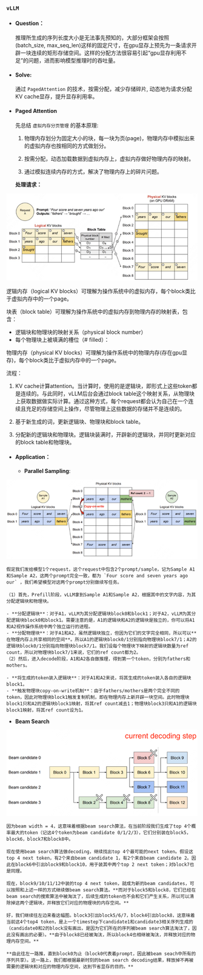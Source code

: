 ### **`vLLM`**

* #### **Question：**

  推理所生成的序列长度大小是无法事先预知的，大部分框架会按照(batch_size, max_seq_len)这样的固定尺寸，在gpu显存上预先为一条请求开辟一块连续的矩形存储空间。这样的分配方法很容易引起“gpu显存利用不足”的问题，进而影响模型推理时的吞吐量。

* #### **Solve:**

  通过 `PagedAttention` 的技术，按需分配，减少存储碎片, 动态地为请求分配KV cache显存，提升显存利用率。

* #### **Paged Attention**

  先总结 `虚拟内存分页管理` 的基本原理:

  1. 物理内存划分为固定大小的块，每一块为页(page)，物理内存中模拟出来的虚拟内存也按相同的方式做划分。

  2. 按需分配，动态加载数据到虚拟内存上，虚拟内存做好物理内存的映射。

  3. 通过模拟连续内存的方式，解决了物理内存上的碎片问题。

  **处理请求：**

  

![image-20240523181558057](./assets/vllm/vllm.png)

  逻辑内存（logical KV blocks）可理解为操作系统中的虚拟内存，每个block类比于虚拟内存中的一个page。

  块表（block table）可理解为操作系统中的虚拟内存到物理内存的映射表，包含：

  + 逻辑块和物理块的映射关系（physical block number）
  + 每个物理块上被填满的槽位（# filled）：

  物理内存（physical KV blocks）可理解为操作系统中的物理内存(存在gpu显存)，每个block类比于虚拟内存中的一个page。

  流程：

  1. KV cache计算attention。当计算时，使用的是逻辑块，即形式上这些token都是连续的。与此同时，vLLM后台会通过block table这个映射关系，从物理块上获取数据做实际计算。通过这种方式，每个request都会认为自己在一个连续且充足的存储空间上操作，尽管物理上这些数据的存储并不是连续的。

  2. 基于新生成的词，更新逻辑块、物理块和block table。

  3. 分配新的逻辑块和物理块。逻辑块装满时，开辟新的逻辑块，并同时更新对应的block table和物理块。

* #### **Application：**

  + **Parallel Sampling**:
    

![image-20240523190131166](./assets/vllm/vllm2.png)

    假定我们发给模型1个request，这个request中包含2个prompt/sample，记为Sample A1和Sample A2，这两个prompt完全一致，都为 `Four score and seven years ago our` ，我们希望模型对这两个prompt分别做续写任务。

    （1）首先，Prefill阶段，vLLM拿到Sample A1和Sample A2，根据其中的文字内容，为其分配逻辑块和物理块。

    - **分配逻辑块**：对于A1，vLLM为其分配逻辑块block0和block1；对于A2，vLLM为其分配逻辑块block0和block1。需要注意的是，A1的逻辑块和A2的逻辑块是独立的，你可以将A1和A2视作操作系统中两个独立运行的进程。
    - **分配物理块**：对于A1和A2，虽然逻辑块独立，但因为它们的文字完全相同，所以可以**在物理内存上共享相同的空间**。所以A1的逻辑块block0/1分别指向物理块block7/1；A2的逻辑块block0/1分别指向物理块block7/1。我们设每个物理块下映射的逻辑块数量为ref count，所以对物理块block7/1来说，它们的ref count都为2。
    （2）然后，进入decode阶段，A1和A2各自做推理，得到第一个token，分别为fathers和mothers。

    - **将生成的token装入逻辑块**：对于A1和A2来说，将其生成的token装入各自的逻辑块block1。
    - **触发物理块copy-on-write机制**：由于fathers/mothers是两个完全不同的token，因此对物理块block1触发复制机制，即在物理内存上新开辟一块空间。此时物理块block1只和A2的逻辑块block1映射，将其ref count减去1；物理块block3只和A1的逻辑块block1映射，将其ref count设为1。

  +  **Beam Search**
    

![image-20240523190443626](./assets/vllm/vllm3.png)

    因为beam width = 4，这意味着根据beam search算法，在当前阶段我们生成了top 4个概率最大的token（记这4个token为beam candidate 0/1/2/3），它们分别装在block5，block6，block7和block8中。

    现在使用beam search算法做decoding，继续找出top 4个最可能的next token。假设这top 4 next token，有2个来自beam candidate 1，有2个来自beam candidate 2。因此在block6中引出block9和block10，用于装其中两个top 2 next token；对block7也是同理。

    现在，block9/10/11/12中装的top 4 next token，就成为新的beam candidates，可以按照和上述一样的方式继续做beam search算法。**而对于block5和block8，它们已经在beam search的搜索算法中被淘汰了，后续生成的token也不会和它们产生关系，所以可以清除掉这两个逻辑块，并释放它们对应的物理块的内存空间。**

    好，我们继续往左边来看这幅图。block3引出block5/6/7，block4引出block8，这意味着当前这4个top4 token，是上一个timestep下candidate1和candidate3相关序列生成的（candidate0和2的block没有画出，是因为它们所在的序列被beam search算法淘汰了，因此没有画出的必要）。**由于block8已经被淘汰，所以block4也相继被淘汰，并释放对应的物理内存空间。**

    **由此往左一路推，直到block0为止（block0代表着prompt，因此被beam seach中所有的序列共享）。这一路上，我们都根据最新时刻的beam search decoding结果，释放掉不再被需要的逻辑块和对应的物理内存空间，达到节省显存的目的。**

  
